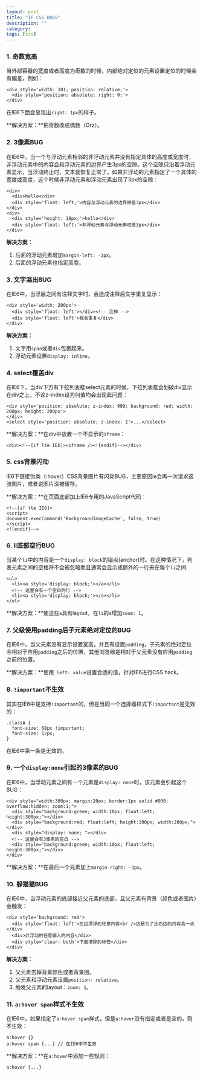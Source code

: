 ```yaml
---
layout: post
title: "IE CSS BUGS"
description: ""
category: 
tags: [css]
---
```


### 1. 奇数宽高

当外部容器的宽度或者高度为奇数的时候，内部绝对定位的元素设置定位的时候会有偏差，例如：

    <div style='width: 101; position: relative;'>
      <div style='position: absolute; right: 0;'>
    </div>

在IE6下面会呈现出`right: 1px`的样子。

**解决方案：**把奇数改成偶数（Orz）。

### 2. 3像素BUG

在IE6中，当一个与浮动元素相邻的非浮动元素并没有指定具体的高度或宽度时，非浮动元素中的内容会和浮动元素的边界产生3px的空隙。这个空隙只沿着浮动元素显示，当浮动终止时，文本就恢复正常了。如果非浮动的元素指定了一个具体的宽度或高度，这个时候非浮动元素和浮动元素出现了3px的空隙：

    <div>
      <div>hello</div>
      <div style='float: left;'>内容与浮动元素的边界相差3px</div>
    </div>
    <div>
      <div style='height: 18px;'>hello</div>
      <div style='float: left;'>非浮动元素与浮动元素相差3px</div>
    </div>

**解决方案：**

1. 后面的浮动元素增加`margin-left: -3px`。
2. 后面的浮动元素也指定高度。

### 3. 文字溢出BUG

在IE6中，当浮层之间有注释文字时，会造成注释后文字重复显示：

    <div style='width: 200px'>
      <div style='float: left'></div><!-- 注释 -->
      <div style='float: left'>我会重复</div>
    </div>

**解决方案：**

1. 文字用`span`或者`div`包裹起来。
2. 浮动元素设置`display: inline`。

### 4. select覆盖div

在IE6下，当div下方有下拉列表框select元素的时候，下拉列表框会划破div显示在div之上，不论z-index设为何值均会出现此问题：

    <div style='position: absolute; z-index: 999; background: red; width: 200px; height: 200px'>
    </div>
    <select style='position: absolute; z-index: 1'>...</select>

**解决方案：**在div中放置一个不显示的`iframe`：

    <div><!--[if lte IE6]><iframe /><![endif]--></div>

### 5. css背景闪动

IE6下链接伪类（:hover）CSS背景图片有闪动BUG，主要原因ie会再一次请求这张图片，或者说图片没被缓存。

**解决方案：**在页面底部加上IE6专用的JavaScript代码：

    <!--[if lte IE6]>
    <script>
    document.execCommand('BackgroundImageCache', false, true)
    </script>
    <![endif]-->

### 6. li底部空行BUG

当某个`li`中的内容是一个`display: block`的锚点(anchor)时。在这种情况下，列表元素之间的空格将不会被忽略而且通常会显示成额外的一行夹在每个`li`之间:

    <ul>
      <li><a style='display: block;'></a></li>
      <!-- 这里会有一个空白的行 -->
      <li><a style='display: block;'></a></li>
    </ul>

**解决方案：**使这些`a`具有layout，在`li`的`a`增加`zoom: 1`。

### 7. 父级使用padding后子元素绝对定位的BUG

在IE6中，当父元素没有显示设置宽高，并且有设置`padding`，子元素的绝对定位会相对于应用`padding`之后的位置，其他浏览器是相对于父元素没有应用`padding`之前的位置。

**解决方案：**使用`_left: value`设置合适的值，针对IE6进行CSS hack。

### 8. `!important`不生效

其实在IE6中是支持`!important`的，但是当同一个选择器样式下`!important`是无效的：

    .classA {
      font-size: 68px !important;
      font-size: 12px;
    }

在IE6中第一条是无效的。

### 9. 一个`display:none`引起的3像素的BUG

在IE6中，当浮动元素之间有一个元素是`display: none`时，该元素会引起这个BUG：

    <div style="width:300px; margin:20px; border:1px solid #000; overflow:hidden; zoom:1;">
      <div style="background:green; width:10px; float:left; height:300px;"></div>
      <div style="background:red; float:left; height:300px; width:280px;"></div>
      <div style="display: none; "></div>
      <!-- 这里会有3像素的空白 -->
      <div style="background:green; width:10px; float:left; height:300px;"></div>
    </div>

**解决方案：**在最后一个元素加上`margin-right: -3px`。

### 10. 躲猫猫BUG

在IE6中，当浮动元素的底部接近父元素的底部，且父元素有背景（颜色或者图片）会触发：

    <div style='background: red'>
      <div style='float: left'>左边漂浮的任意内容<br />这是为了比右边的内容高一点</div>  
      <div>非浮动的任意输入的内容</div>    
      <div style='clear: both'>下面清除的标签</div>  
    </div>

**解决方案：**

1. 父元素去掉背景颜色或者背景图。
2. 父元素和浮动元素设置`position: relative`。
3. 触发父元素的layout：`zoom: 1`。

### 11. `a:hover span`样式不生效

在IE6中，如果指定了`a:hover span`样式，但是`a:hover`没有指定或者是空的，则不生效：

    a:hover {}
    a:hover span {...} // 在IE6中不生效

**解决方案：**在`a:hover`中添加一些规则：

    a:hover {...}
